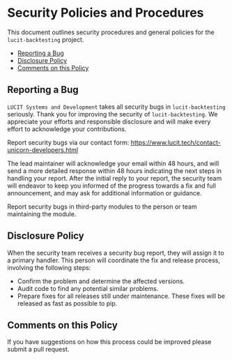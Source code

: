 # Security Policies and Procedures
This document outlines security procedures and general policies for the 
`lucit-backtesting` project.

  * [Reporting a Bug](#reporting-a-bug)
  * [Disclosure Policy](#disclosure-policy)
  * [Comments on this Policy](#comments-on-this-policy)

## Reporting a Bug
`LUCIT Systems and Development` takes all security bugs in `lucit-backtesting` seriously.
Thank you for improving the security of `lucit-backtesting`. We appreciate your 
efforts and responsible disclosure and will make every effort to acknowledge your contributions.

Report security bugs via our contact form: 
https://www.lucit.tech/contact-unicorn-developers.html

The lead maintainer will acknowledge your email within 48 hours, and will send a
more detailed response within 48 hours indicating the next steps in handling
your report. After the initial reply to your report, the security team will
endeavor to keep you informed of the progress towards a fix and full
announcement, and may ask for additional information or guidance.

Report security bugs in third-party modules to the person or team maintaining
the module.

## Disclosure Policy
When the security team receives a security bug report, they will assign it to a
primary handler. This person will coordinate the fix and release process,
involving the following steps:

  * Confirm the problem and determine the affected versions.
  * Audit code to find any potential similar problems.
  * Prepare fixes for all releases still under maintenance. These fixes will be
    released as fast as possible to pip.

## Comments on this Policy
If you have suggestions on how this process could be improved please submit a
pull request.
